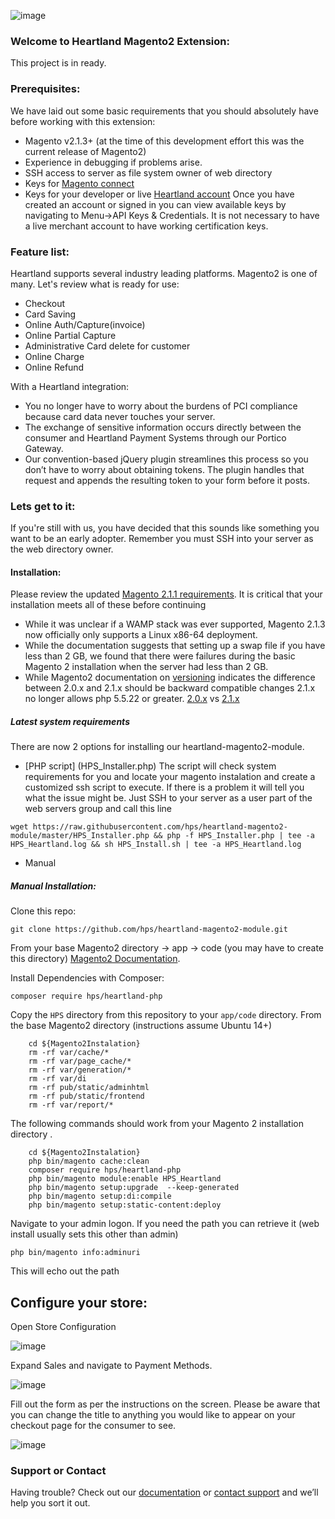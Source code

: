 
![image](heartland-logo.png)
### Welcome to Heartland Magento2 Extension:

This project is in ready.

### Prerequisites:

We have laid out some basic requirements that you should absolutely have before working with this extension:

* Magento v2.1.3+ (at the time of this development effort this was the current release of Magento2)
* Experience in debugging if problems arise.
* SSH access to server as file system owner of web directory
* Keys for [Magento connect](https://marketplace.magento.com/customer/accessKeys/list/)
* Keys for your developer or live [Heartland account](https://developer.heartlandpaymentsystems.com/Account/KeysAndCredentials)
     Once you have created an account or signed in you can view available keys by navigating to Menu->API Keys & Credentials. It is not necessary to have a live merchant account to have working certification keys.

### Feature list:

Heartland supports several industry leading platforms. Magento2 is one of many.
Let's review what is ready for use:

* Checkout
* Card Saving
* Online Auth/Capture(invoice)
* Online Partial Capture
* Administrative Card delete for customer
* Online Charge
* Online Refund

With a Heartland integration:

* You no longer have to worry about the burdens of PCI compliance because card data never touches your server.
* The exchange of sensitive information occurs directly between the consumer and Heartland Payment Systems through our Portico Gateway.
* Our convention-based jQuery plugin streamlines this process so you don’t have to worry about obtaining tokens. The plugin handles that request and appends the resulting token to your form before it posts.

### Lets get to it:

If you're still with us, you have decided that this sounds like something you want to be an early adopter. Remember you must SSH into your server as the web directory owner.

#### Installation:
Please review the updated [Magento 2.1.1 requirements](http://devdocs.magento.com/guides/v2.1/install-gde/system-requirements.html). It is critical that your installation meets all of these before continuing

* While it was unclear if a WAMP stack was ever supported, Magento 2.1.3 now officially only supports a Linux x86-64 deployment.
* While the documentation suggests that setting up a swap file if you have less than 2 GB, we found that there were failures during the basic Magento 2 installation when the server had less than 2 GB. 
* While Magento2 documentation on [versioning](http://devdocs.magento.com/guides/v2.1/architecture/versioning.html) indicates the difference between 2.0.x and 2.1.x should be backward compatible changes 2.1.x no longer allows php 5.5.22 or greater.
[2.0.x](http://devdocs.magento.com/guides/v2.0/install-gde/system-requirements.html) vs [2.1.x](http://devdocs.magento.com/guides/v2.1/install-gde/system-requirements-tech.html)

##### Latest system requirements

There are now 2 options for installing our heartland-magento2-module.

* [PHP script] (HPS_Installer.php) The script will check system requirements for you and locate your magento instalation and create a customized ssh script to execute. If there is a problem it will tell you what the issue might be.
Just SSH to your server as a user part of the web servers group and call this line
```
wget https://raw.githubusercontent.com/hps/heartland-magento2-module/master/HPS_Installer.php && php -f HPS_Installer.php | tee -a HPS_Heartland.log && sh HPS_Install.sh | tee -a HPS_Heartland.log
```
* Manual

##### Manual Installation:
Clone this repo:
```
git clone https://github.com/hps/heartland-magento2-module.git
```

From your base Magento2 directory -> app -> code (you may have to create this directory) [Magento2 Documentation](http://devdocs.magento.com/guides/v2.1/architecture/archi_perspectives/components/modules/mod_intro.html).

Install Dependencies with Composer:
```
composer require hps/heartland-php
```

Copy the `HPS` directory from this repository to your `app/code` directory. From the base Magento2 directory (instructions assume Ubuntu 14+)
```
    cd ${Magento2Instalation}
    rm -rf var/cache/*
    rm -rf var/page_cache/*
    rm -rf var/generation/*
    rm -rf var/di
    rm -rf pub/static/adminhtml
    rm -rf pub/static/frontend
    rm -rf var/report/*
```
The following commands should work from your Magento 2 installation directory .
```
    cd ${Magento2Instalation}
    php bin/magento cache:clean
    composer require hps/heartland-php
    php bin/magento module:enable HPS_Heartland
    php bin/magento setup:upgrade  --keep-generated
    php bin/magento setup:di:compile
    php bin/magento setup:static-content:deploy
```
Navigate to your admin logon. If you need the path you can retrieve it (web install usually sets this other than admin)
```
php bin/magento info:adminuri
```

This will echo out the path

## Configure your store:

Open Store Configuration

![image](configNav.png)

Expand Sales and navigate to Payment Methods.

![image](pMethod.png)

Fill out the form as per the instructions on the screen. Please be aware that you can change the title to anything you would like to appear on your checkout page for the consumer to see.

![image](cHeartland.png)

### Support or Contact

Having trouble? Check out our [documentation](https://developer.heartlandpaymentsystems.com/SecureSubmit/Documentation) or [contact support](https://developer.heartlandpaymentsystems.com/SecureSubmit/Support) and we’ll help you sort it out.

